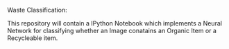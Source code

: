 Waste Classification:

This repository will contain a IPython Notebook which implements a Neural Network for classifying whether an Image conatains an Organic Item or a Recycleable item.
